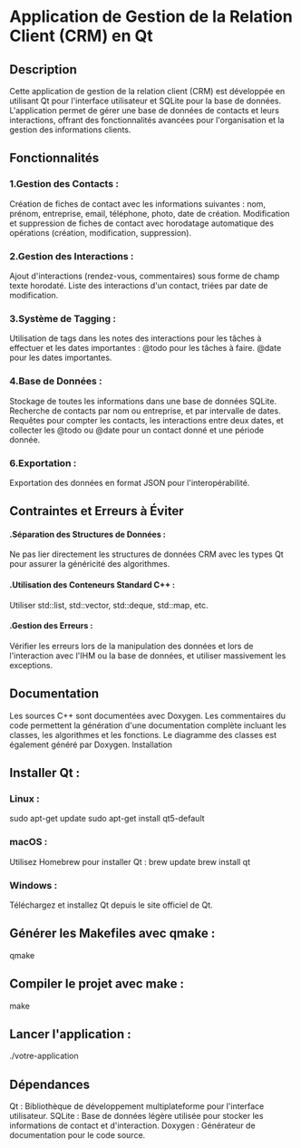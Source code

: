 # Application de Gestion de la Relation Client (CRM) en Qt
## Description
Cette application de gestion de la relation client (CRM) est développée en utilisant Qt pour l'interface utilisateur et SQLite pour la base de données. L'application permet de gérer une base de données de contacts et leurs interactions, offrant des fonctionnalités avancées pour l'organisation et la gestion des informations clients.

## Fonctionnalités
### 1.Gestion des Contacts :

Création de fiches de contact avec les informations suivantes : nom, prénom, entreprise, email, téléphone, photo, date de création.
Modification et suppression de fiches de contact avec horodatage automatique des opérations (création, modification, suppression).
### 2.Gestion des Interactions :

Ajout d'interactions (rendez-vous, commentaires) sous forme de champ texte horodaté.
Liste des interactions d'un contact, triées par date de modification.
### 3.Système de Tagging :

Utilisation de tags dans les notes des interactions pour les tâches à effectuer et les dates importantes :
@todo pour les tâches à faire.
@date pour les dates importantes.
### 4.Base de Données :

Stockage de toutes les informations dans une base de données SQLite.
Recherche de contacts par nom ou entreprise, et par intervalle de dates.
Requêtes pour compter les contacts, les interactions entre deux dates, et collecter les @todo ou @date pour un contact donné et une période donnée.
### 6.Exportation :

Exportation des données en format JSON pour l'interopérabilité.
## Contraintes et Erreurs à Éviter
#### .Séparation des Structures de Données :
Ne pas lier directement les structures de données CRM avec les types Qt pour assurer la généricité des algorithmes.
#### .Utilisation des Conteneurs Standard C++ : 
Utiliser std::list, std::vector, std::deque, std::map, etc.
#### .Gestion des Erreurs :
Vérifier les erreurs lors de la manipulation des données et lors de l'interaction avec l'IHM ou la base de données, et utiliser massivement les exceptions.
## Documentation
Les sources C++ sont documentées avec Doxygen. Les commentaires du code permettent la génération d'une documentation complète incluant les classes, les algorithmes et les fonctions. Le diagramme des classes est également généré par Doxygen.
Installation
## Installer Qt :
### Linux :
sudo apt-get update
sudo apt-get install qt5-default
### macOS :
Utilisez Homebrew pour installer Qt :
brew update
brew install qt
### Windows :
Téléchargez et installez Qt depuis le site officiel de Qt.
## Générer les Makefiles avec qmake :
qmake
## Compiler le projet avec make :
make
## Lancer l'application :
./votre-application

## Dépendances
Qt : Bibliothèque de développement multiplateforme pour l'interface utilisateur.
SQLite : Base de données légère utilisée pour stocker les informations de contact et d'interaction.
Doxygen : Générateur de documentation pour le code source.

